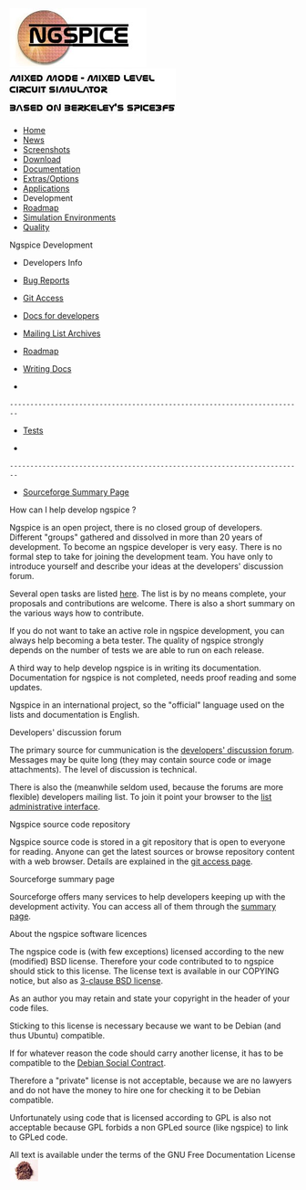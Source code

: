 ![NGSPICE](./images/nglogo.jpg) ![Mixed mode - mixed level circuit simulator - based on Berkeley's Spice3f5](./images/ngtext2.jpg) [](https://sourceforge.net/projects/ngspice)

-   [Home](./index.html)
-   [News](./news.html)
-   [Screenshots](https://sourceforge.net/projects/ngspice/)
-   [Download](./download.html)
-   [Documentation](./docs.html)
-   [Extras/Options](./extras.html)
-   [Applications](./applic.html)
-   Development
-   [Roadmap](./roadmap.html)
-   [Simulation Environments](./resources.html)
-   [Quality](./quality.html)

Ngspice Development

-   Developers Info

-   [Bug Reports](./bugrep.html)

-   [Git Access](./gitaccess.html)

-   [Docs for developers](./devdocs.html)

-   [Mailing List Archives](./mlarch.html)

-   [Roadmap](./roadmap.html)

-   [Writing Docs](./docwrite.html)

-   

    ------------------------------------------------------------------------

-   [Tests](./applic.html#test)

-   

    ------------------------------------------------------------------------

-   [Sourceforge Summary Page](https://sourceforge.net/projects/ngspice/)

How can I help develop ngspice ?

Ngspice is an open project, there is no closed group of developers. Different "groups" gathered and dissolved in more than 20 years of development. To become an ngspice developer is very easy. There is no formal step to take for joining the development team. You have only to introduce yourself and describe your ideas at the developers' discussion forum.

Several open tasks are listed [here](./roadmap.html). The list is by no means complete, your proposals and contributions are welcome. There is also a short summary on the various ways how to contribute.

If you do not want to take an active role in ngspice development, you can always help becoming a beta tester. The quality of ngspice strongly depends on the number of tests we are able to run on each release.

A third way to help develop ngspice is in writing its documentation. Documentation for ngspice is not completed, needs proof reading and some updates.

Ngspice in an international project, so the "official" language used on the lists and documentation is English.

Developers' discussion forum

The primary source for cummunication is the [developers' discussion forum](https://sourceforge.net/p/ngspice/discussion/127605/). Messages may be quite long (they may contain source code or image attachments). The level of discussion is technical.

There is also the (meanwhile seldom used, because the forums are more flexible) developers mailing list. To join it point your browser to the [list administrative interface](https://lists.sourceforge.net/lists/listinfo/ngspice-devel).

Ngspice source code repository

Ngspice source code is stored in a git repository that is open to everyone for reading. Anyone can get the latest sources or browse repository content with a web browser. Details are explained in the [git access page](./gitaccess.html).

Sourceforge summary page

Sourceforge offers many services to help developers keeping up with the development activity. You can access all of them through the [summary page](https://sourceforge.net/projects/ngspice/).

About the ngspice software licences

The ngspice code is (with few exceptions) licensed according to the new (modified) BSD license. Therefore your code contributed to to ngspice should stick to this license. The license text is available in our COPYING notice, but also as [3-clause BSD license](https://opensource.org/licenses/BSD-3-Clause).

As an author you may retain and state your copyright in the header of your code files.

Sticking to this license is necessary because we want to be Debian (and thus Ubuntu) compatible.

If for whatever reason the code should carry another license, it has to be compatible to the [Debian Social Contract](https://www.debian.org/social_contract.en.html).

Therefore a "private" license is not acceptable, because we are no lawyers and do not have the money to hire one for checking it to be Debian compatible.

Unfortunately using code that is licensed according to GPL is also not acceptable because GPL forbids a non GPLed source (like ngspice) to link to GPLed code.

[](http://sourceforge.net) All text is available under the terms of the GNU Free Documentation License ![](./images/spice.jpg)
